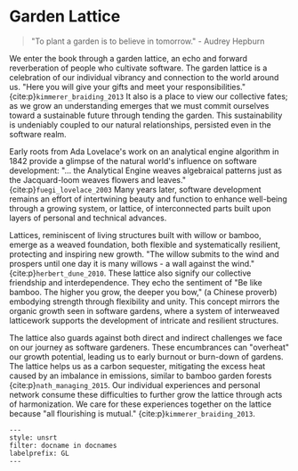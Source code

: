 # Garden Lattice

> "To plant a garden is to believe in tomorrow."
> \- Audrey Hepburn

We enter the book through a garden lattice, an echo and forward reverberation of people who cultivate software.
The garden lattice is a celebration of our individual vibrancy and connection to the world around us.
"Here you will give your gifts and meet your responsibilities." {cite:p}`kimmerer_braiding_2013`
It also is a place to view our collective fates; as we grow an understanding emerges that we must commit ourselves toward a sustainable future through tending the garden.
This sustainability is undeniably coupled to our natural relationships, persisted even in the software realm.

Early roots from Ada Lovelace's work on an analytical engine algorithm in 1842 provide a glimpse of the natural world's influence on software development: "… the Analytical Engine weaves algebraical patterns just as the Jacquard-loom weaves flowers and leaves." {cite:p}`fuegi_lovelace_2003` <!-- codespell-ignore -->
Many years later, software development remains an effort of intertwining beauty and function to enhance well-being through a growing system, or lattice, of interconnected parts built upon layers of personal and technical advances.

Lattices, reminiscent of living structures built with willow or bamboo, emerge as a weaved foundation, both flexible and systematically resilient, protecting and inspiring new growth.
"The willow submits to the wind and prospers until one day it is many willows - a wall against the wind." {cite:p}`herbert_dune_2010`.
These lattice also signify our collective friendship and interdependence.
They echo the sentiment of "Be like bamboo. The higher you grow, the deeper you bow," (a Chinese proverb) embodying strength through flexibility and unity.
This concept mirrors the organic growth seen in software gardens, where a system of interweaved latticework supports the development of intricate and resilient structures.

The lattice also guards against both direct and indirect challenges we face on our journey as software gardeners.
These encumbrances can "overheat" our growth potential, leading us to early burnout or burn-down of gardens.
The lattice helps us as a carbon sequester, mitigating the excess heat caused by an imbalance in emissions, similar to bamboo garden forests {cite:p}`nath_managing_2015`.
Our individual experiences and personal network consume these difficulties to further grow the lattice through acts of harmonization.
We care for these experiences together on the lattice because "all flourishing is mutual." {cite:p}`kimmerer_braiding_2013`.

```{bibliography}
---
style: unsrt
filter: docname in docnames
labelprefix: GL
---
```
